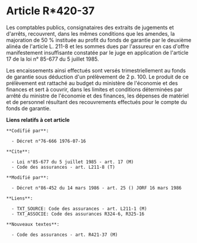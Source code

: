 # Article R*420-37

Les comptables publics, consignataires des extraits de jugements et d'arrêts, recouvrent, dans les mêmes conditions que les
amendes, la majoration de 50 % instituée au profit du fonds de garantie par le deuxième alinéa de l'article L. 211-8 et les
sommes dues par l'assureur en cas d'offre manifestement insuffisante constatée par le juge en application de l'article 17 de
la loi n° 85-677 du 5 juillet 1985.

Les encaissements ainsi effectués sont versés trimestriellement au fonds de garantie sous déduction d'un prélèvement de 2 p.
100. Le produit de ce prélèvement est rattaché au budget du ministère de l'économie et des finances et sert à couvrir, dans
les limites et conditions déterminées par arrêté du ministre de l'économie et des finances, les dépenses de matériel et de
personnel résultant des recouvrements effectués pour le compte du fonds de garantie.

**Liens relatifs à cet article**

	**Codifié par**:

	  - Décret n°76-666 1976-07-16

	**Cite**:

	  - Loi n°85-677 du 5 juillet 1985 - art. 17 (M)
	  - Code des assurances - art. L211-8 (T)

	**Modifié par**:

	  - Décret n°86-452 du 14 mars 1986 - art. 25 () JORF 16 mars 1986

	**Liens**:

	  - TXT_SOURCE: Code des assurances - art. L211-1 (M)
	  - TXT_ASSOCIE: Code des assurances R324-6, R325-16

	**Nouveaux textes**:

	  - Code des assurances - art. R421-37 (M)
